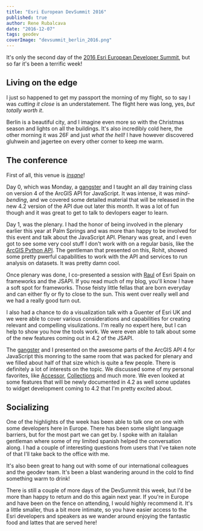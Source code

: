 ```yaml
---
title: "Esri European DevSummit 2016"
published: true
author: Rene Rubalcava
date: "2016-12-07"
tags: geodev
coverImage: "devsummit_berlin_2016.png"
---
```


It's only the second day of the [2016 Esri European Developer Summit](http://www.esri.com/events/devsummit-europe), but so far it's been a terrific week!

## Living on the edge

I just so happened to get my passport the morning of my flight, so to say I was _cutting it close_ is an understatement. The flight here was long, yes, _but totally worth it_.

Berlin is a beautiful city, and I imagine even more so with the Christmas season and lights on all the buildings. It's also incredibly cold here, the other morning it was 26F and just _what the hell!_ I have however discovered gluhwein and jagertee on every other corner to keep me warm.

## The conference

First of all, this venue is [_insane_](https://www.axica.de/axica-frank-o-gehry-en)!

Day 0, which was Monday, a [gangster](https://twitter.com/geogangster) and I taught an all day training class on version 4 of the ArcGIS API for JavaScript. It was intense, it was _mind-bending_, and we covered some detailed material that will be released in the new 4.2 version of the API due out later this month. It was a lot of fun though and it was great to get to talk to devlopers eager to learn.

Day 1, was the plenary. I had the honor of being involved in the plenary earlier this year at Palm Springs and was more than happy to be involved for this event and talk about the JavaScript API. Plenary was great, and I even got to see some very cool stuff I don't work with on a regular basis, like the [ArcGIS Python API](https://developers.arcgis.com/python/). The gentleman that presented on this, Rohit, showed some pretty pwerful capabilities to work with the API and services to run analysis on datasets. It was pretty damn cool.

Once plenary was done, I co-presented a session with [Raul](https://twitter.com/hhkaos) of Esri Spain on frameworks and the JSAPI. If you read much of my blog, you'll know I have a soft spot for frameworks. Those feisty little fellas that are born everyday and can either fly or fly to close to the sun. This went over really well and we had a really good turn out.

I also had a chance to do a visualization talk with a Guenter of Esri UK and we were able to cover various considerations and capabilities for creating relevant and compelling visulizations. I'm really no expert here, but I can help to show you how the tools work. We were even able to talk about some of the new features coming out in 4.2 of the JSAPI.

The [gangster](https://twitter.com/geogangster) and I presented on the awesome parts of the ArcGIS API 4 for JavaScript this monring to the same room that was packed for plenary and we filled about half of that size which is quite a few people. There is definitely a lot of interests on the topic. We discussed some of my personal favorites, like [Accessor](https://developers.arcgis.com/javascript/latest/api-reference/esri-core-Accessor.html), [Collections](https://developers.arcgis.com/javascript/latest/api-reference/esri-core-Collection.html) and much more. We even looked at some features that will be newly documented in 4.2 as well some updates to widget development coming to 4.2 that I'm pretty excited about.

## Socializing

One of the highlights of the week has been able to talk one on one with some developers here in Europe. There has been some slight language barriers, but for the most part we can get by. I spoke with an italalian gentleman where some of my limited spanish helped the conversation along. I had a couple of interesting questions from users that I've taken note of that I'll take back to the office with me.

It's also been great to hang out with some of our international colleagues and the geodev team. It's been a blast wandering around in the cold to find something warm to drink!

There is still a couple of more days of the DevSummit this week, but I'd be more than happy to return and do this again next year. If you're in Europe and have been on the fence on attending, I would highly recommend it. It's a little smaller, thus a bit more intimate, so you have easier access to the Esri developers and speakers as we wander around enjoying the fantastic food and lattes that are served here!
